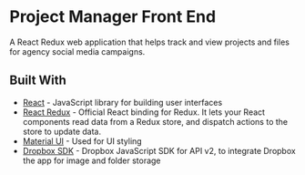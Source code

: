 
# Project Manager Front End

A React Redux web application that helps track and view projects and files for agency social media campaigns.

## Built With

* [React](https://reactjs.org/) - JavaScript library for building user interfaces
* [React Redux](https://react-redux.js.org/) - Official React binding for Redux. It lets your React components read data from a Redux store, and dispatch actions to the store to update data.
* [Material UI](https://material-ui.com/) - Used for UI styling
* [Dropbox SDK](https://www.dropbox.com/developers/documentation/javascript) - Dropbox JavaScript SDK for API v2, to integrate Dropbox the app for image and folder storage

